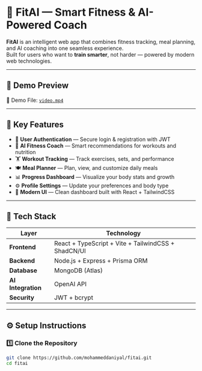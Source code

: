 # 💪 FitAI — Smart Fitness & AI-Powered Coach

**FitAI** is an intelligent web app that combines fitness tracking, meal planning, and AI coaching into one seamless experience.  
Built for users who want to **train smarter**, not harder — powered by modern web technologies.

---

## 🎥 Demo Preview

📁 Demo File: [`video.mp4`](./video.mp4)

---

## 🚀 Key Features

- 🔐 **User Authentication** — Secure login & registration with JWT  
- 🧠 **AI Fitness Coach** — Smart recommendations for workouts and nutrition  
- 🏋️ **Workout Tracking** — Track exercises, sets, and performance  
- 🍽️ **Meal Planner** — Plan, view, and customize daily meals  
- 📊 **Progress Dashboard** — Visualize your body stats and growth  
- ⚙️ **Profile Settings** — Update your preferences and body type  
- 🎨 **Modern UI** — Clean dashboard built with React + TailwindCSS  

---

## 🧠 Tech Stack

| Layer | Technology |
|-------|-------------|
| **Frontend** | React + TypeScript + Vite + TailwindCSS + ShadCN/UI |
| **Backend** | Node.js + Express + Prisma ORM |
| **Database** | MongoDB (Atlas) |
| **AI Integration** | OpenAI API |
| **Security** | JWT + bcrypt |

---

## ⚙️ Setup Instructions

### 1️⃣ Clone the Repository
```bash
git clone https://github.com/mohammeddaniyal/fitai.git
cd fitai

